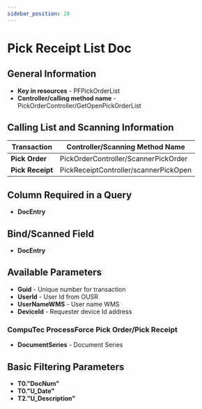 ```yaml
---
sidebar_position: 28
---
```


# Pick Receipt List Doc

## General Information

- **Key in resources** - PFPickOrderList
- **Controller/calling method name** - PickOrderController/GetOpenPickOrderList

## Calling List and Scanning Information

| Transaction | Controller/Scanning Method Name |
| --- | --- |
| **Pick Order** | PickOrderController/ScannerPickOrder |
| **Pick Receipt** | PickReceiptController/scannerPickOpen |

## Column Required in a Query

- **DocEntry**

## Bind/Scanned Field

- **DocEntry**

## Available Parameters

- **Guid** - Unique number for transaction
- **UserId** - User Id from OUSR
- **UserNameWMS** - User name WMS
- **DeviceId** - Requester device Id address

### CompuTec ProcessForce Pick Order/Pick Receipt

- **DocumentSeries** - Document Series

## Basic Filtering Parameters

- **T0."DocNum"**
- **T0."U_Date"**
- **T2."U_Description"**
